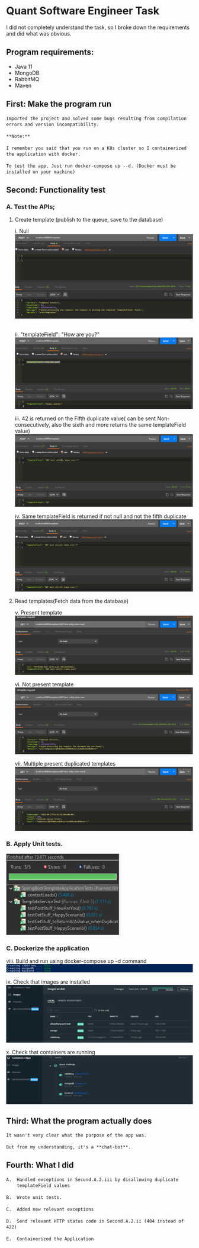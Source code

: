 # Quant Software Engineer Task

I did not completely understand the task, so I broke down the
requirements and did what was obvious.

## Program requirements:

-   Java 11
-   MongoDB
-   RabbitMQ
-   Maven

## First: Make the program run

    Imported the project and solved some bugs resulting from compilation
    errors and version incompatibility.

    **Note:**

    I remember you said that you run on a K8s cluster so I containerized
    the application with docker.

    To test the app, Just run docker-compose up --d. (Docker must be
    installed on your machine)

## Second: Functionality test

### A.  Test the APIs;

<!-- -->

1.  Create template (publish to the queue, save to the database)

    i.  Null ![](.//media/image1.PNG) 

    ii. "templateField": "How are you?"![](.//media/image2.PNG)

    iii. 42 is returned on the Fifth duplicate value( can be sent Non-consecutively, also the sixth and more returns the same templateField value) ![](.//media/image3.PNG)

    iv. Same templateField is returned if not null and not the fifth duplicate ![](.//media/image4.PNG)

2.  Read templates(Fetch data from the database)

    v. Present template  ![](.//media/image5.PNG)
    

    vi. Not present template ![](.//media/image6.PNG)

    vii. Multiple present duplicated templates ![](.//media/image7.PNG)

<!-- -->

### B.  Apply Unit tests.

![](.//media/image8.PNG)

<!-- -->

### C.  Dockerize the application

viii. Build and run using docker-compose up -d command ![](.//media/image9.PNG)

ix.  Check that images are installed ![](.//media/image10.PNG)

x.  Check that containers are running 
![](.//media/image11.PNG)
    
    

## Third: What the program actually does

    It wasn't very clear what the purpose of the app was.

    But from my understanding, it's a **chat-bot**.

## Fourth: What I did

    A.  Handled exceptions in Second.A.2.iii by disallowing duplicate
        templateField values

    B.  Wrote unit tests.

    C.  Added new relevant exceptions

    D.  Send relevant HTTP status code in Second.A.2.ii (404 instead of 422)

    E.  Containerized the Application
